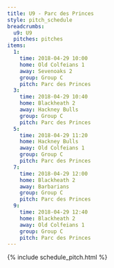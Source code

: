 ```yaml
---
title: U9 - Parc des Princes
style: pitch_schedule
breadcrumbs:
  u9: U9
  pitches: pitches
items:
  1:
    time: 2018-04-29 10:00
    home: Old Colfeians 1
    away: Sevenoaks 2
    group: Group C
    pitch: Parc des Princes
  3:
    time: 2018-04-29 10:40
    home: Blackheath 2
    away: Hackney Bulls
    group: Group C
    pitch: Parc des Princes
  5:
    time: 2018-04-29 11:20
    home: Hackney Bulls
    away: Old Colfeians 1
    group: Group C
    pitch: Parc des Princes
  7:
    time: 2018-04-29 12:00
    home: Blackheath 2
    away: Barbarians
    group: Group C
    pitch: Parc des Princes
  9:
    time: 2018-04-29 12:40
    home: Blackheath 2
    away: Old Colfeians 1
    group: Group C
    pitch: Parc des Princes
---
```


{% include schedule_pitch.html %}
